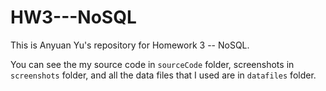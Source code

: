 # HW3---NoSQL

This is Anyuan Yu's repository for Homework 3 -- NoSQL.

You can see the my source code in `sourceCode` folder, screenshots in `screenshots` folder, and all the data files that I used are in `datafiles` folder.